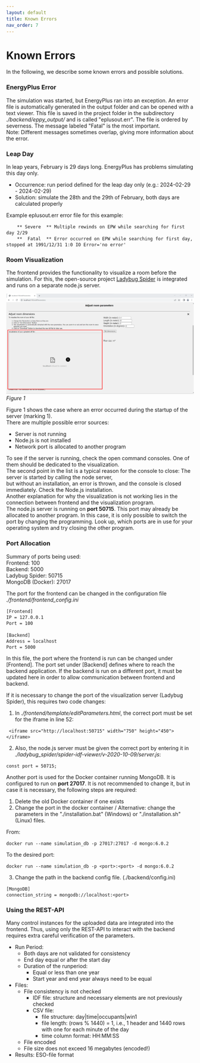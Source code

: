 ```yaml
---
layout: default
title: Known Errors
nav_order: 7
---
```


# Known Errors
 
In the following, we describe some known errors and possible solutions.

### EnergyPlus Error
The simulation was started, but EnergyPlus ran into an exception. An error file is automatically generated in the output folder and can be opened with a text viewer. This file is saved in the project folder in the subdirectory *./backend/eppy_output/* and is called "eplusout.err". The file is ordered by severness. The message labeled "Fatal" is the most important.  
Note: Different messages sometimes overlap, giving more information about the error.

### Leap Day

In leap years, February is 29 days long. EnergyPlus has problems simulating this day only.  
- Occurrence: run period defined for the leap day only (e.g.: 2024-02-29 - 2024-02-29)  
- Solution: simulate the 28th and the 29th of February, both days are calculated properly

Example eplusout.err error file for this example:
```
    ** Severe  ** Multiple rewinds on EPW while searching for first day 2/29
    **  Fatal  ** Error occurred on EPW while searching for first day, stopped at 1991/12/31 1:0 IO Error='no error'
```

### Room Visualization
The frontend provides the functionality to visualize a room before the simulation. For this, the open-source project [Ladybug Spider](http://www.ladybug.tools/spider-2021/spider-2021-11-02.html) is integrated and runs on a separate node.js server.  

![Fig. 1](images/spide_error.png)
*Figure 1*

Figure 1 shows the case where an error occurred during the startup of the server (marking 1).  
There are multiple possible error sources:
- Server is not running
- Node.js is not installed
- Network port is allocated to another program  

To see if the server is running, check the open command consoles. One of them should be dedicated to the visualization.  
The second point in the list is a typical reason for the console to close: The server is started by calling the node server,  
but without an installation, an error is thrown, and the console is closed immediately. Check the Node.js installation.  
Another explanation for why the visualization is not working lies in the connection between frontend and the visualization program.  
The node.js server is running on <b>port 50715</b>. This port may already be allocated to another program. In this case, it is only possible to switch the port by changing the programming. Look up, which ports are in use for your operating system and try closing the other program.

### Port Allocation
Summary of ports being used:<br>
Frontend: 100<br>
Backend:  5000<br>
Ladybug Spider:    50715<br>
MongoDB (Docker):  27017<br>

The port for the frontend can be changed in the configuration file *./frontend/frontend_config.ini*
```
[Frontend]
IP = 127.0.0.1
Port = 100

[Backend]
Address = localhost
Port = 5000
```

In this file, the port where the frontend is run can be changed under [Frontend]. The port set under [Backend] defines where to reach the backend application. If the backend is run on a different port, it must be updated here in order to allow communication between frontend and backend. 

If it is necessary to change the port of the visualization server (Ladybug Spider), this requires two code changes:<br>
1. In *./frontend/template/editParameters.html*, the correct port must be set for the iframe in line 52:

```
 <iframe src="http://localhost:50715" width="750" height="450"></iframe>
```

2. Also, the node.js server must be given the correct port by entering it in *./ladybug_spider/spider-idf-viewer/v-2020-10-09/server.js*:
```
const port = 50715;
```

Another port is used for the Docker container running MongoDB. It is configured to run on <b>port 27017</b>.
It is not recommended to change it, but in case it is necessary, the following steps are required:
1. Delete the old Docker container if one exists
2. Change the port in the docker container / Alternative: change the parameters in the "./installation.bat" (Windows) or "./installation.sh" (Linux) files.  

From:
```
docker run --name simulation_db -p 27017:27017 -d mongo:6.0.2
```
To the desired port:
```
docker run --name simulation_db -p <port>:<port> -d mongo:6.0.2
```
3. Change the path in the backend config file. (./backend/config.ini)
```
[MongoDB]
connection_string = mongodb://localhost:<port>
``` 


### Using the REST-API
Many control instances for the uploaded data are integrated into the frontend. Thus, using only the REST-API to interact with the backend requires extra careful verification of the parameters.
- Run Period:
    - Both days are not validated for consistency
    - End day equal or after the start day
    - Duration of the runperiod:
        - Equal or less than one year
        - Start year and end year always need to be equal
- Files:
    - File consistency is not checked
        - IDF file: structure and necessary elements are not previously checked
        - CSV file: 
            - file structure: day\|time\|occupants\|win1
            - file length: (rows % 1440) = 1, i.e., 1 header and 1440 rows with one for each minute of the day
            - time column format: HH:MM:SS
    - File encoded
    - File size does not exceed 16 megabytes (encoded!)
- Results: ESO-file format

